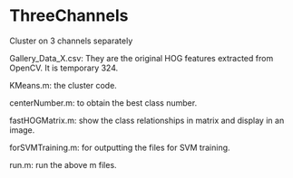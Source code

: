 ThreeChannels
=============

Cluster on 3 channels separately

Gallery_Data_X.csv: They are the original HOG features extracted from OpenCV. It is temporary 324.

KMeans.m: the cluster code.

centerNumber.m: to obtain the best class number.

fastHOGMatrix.m: show the class relationships in matrix and display in an image.

forSVMTraining.m: for outputting the files for SVM training.

run.m: run the above m files.
